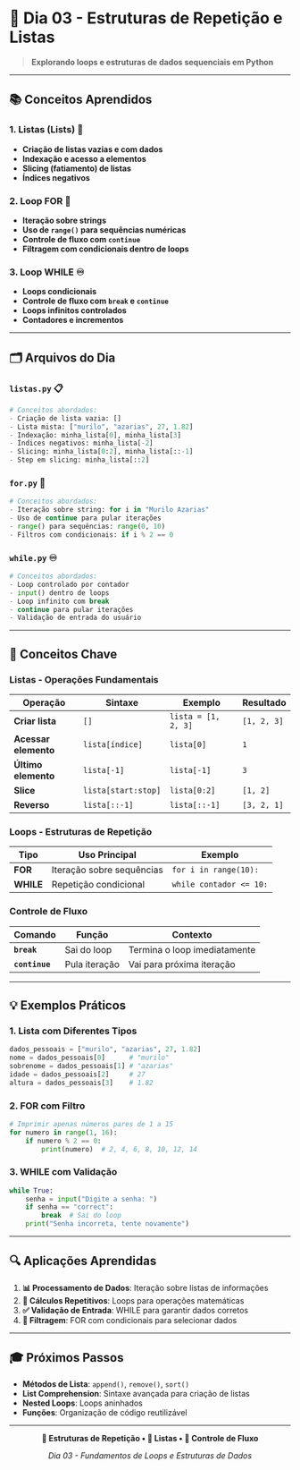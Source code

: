 # 🔄 Dia 03 - Estruturas de Repetição e Listas

> **Explorando loops e estruturas de dados sequenciais em Python**

---

## 📚 Conceitos Aprendidos

### **1. Listas (Lists)** 📝
- **Criação de listas vazias e com dados**
- **Indexação e acesso a elementos**
- **Slicing (fatiamento) de listas**
- **Índices negativos**

### **2. Loop FOR** 🔁
- **Iteração sobre strings**
- **Uso de `range()` para sequências numéricas**
- **Controle de fluxo com `continue`**
- **Filtragem com condicionais dentro de loops**

### **3. Loop WHILE** ♾️
- **Loops condicionais**
- **Controle de fluxo com `break` e `continue`**
- **Loops infinitos controlados**
- **Contadores e incrementos**

---

## 🗂️ Arquivos do Dia

### **`listas.py`** 📋
```python
# Conceitos abordados:
- Criação de lista vazia: []
- Lista mista: ["murilo", "azarias", 27, 1.82]
- Indexação: minha_lista[0], minha_lista[3]
- Índices negativos: minha_lista[-2]
- Slicing: minha_lista[0:2], minha_lista[::-1]
- Step em slicing: minha_lista[::2]
```

### **`for.py`** 🔁
```python
# Conceitos abordados:
- Iteração sobre string: for i in "Murilo Azarias"
- Uso de continue para pular iterações
- range() para sequências: range(0, 10)
- Filtros com condicionais: if i % 2 == 0
```

### **`while.py`** ♾️
```python
# Conceitos abordados:
- Loop controlado por contador
- input() dentro de loops
- Loop infinito com break
- continue para pular iterações
- Validação de entrada do usuário
```

---

## 🎯 Conceitos Chave

### **Listas - Operações Fundamentais**
| Operação | Sintaxe | Exemplo | Resultado |
|----------|---------|---------|-----------|
| **Criar lista** | `[]` | `lista = [1, 2, 3]` | `[1, 2, 3]` |
| **Acessar elemento** | `lista[índice]` | `lista[0]` | `1` |
| **Último elemento** | `lista[-1]` | `lista[-1]` | `3` |
| **Slice** | `lista[start:stop]` | `lista[0:2]` | `[1, 2]` |
| **Reverso** | `lista[::-1]` | `lista[::-1]` | `[3, 2, 1]` |

### **Loops - Estruturas de Repetição**
| Tipo | Uso Principal | Exemplo |
|------|---------------|---------|
| **FOR** | Iteração sobre sequências | `for i in range(10):` |
| **WHILE** | Repetição condicional | `while contador <= 10:` |

### **Controle de Fluxo**
| Comando | Função | Contexto |
|---------|---------|----------|
| **`break`** | Sai do loop | Termina o loop imediatamente |
| **`continue`** | Pula iteração | Vai para próxima iteração |

---

## 💡 Exemplos Práticos

### **1. Lista com Diferentes Tipos**
```python
dados_pessoais = ["murilo", "azarias", 27, 1.82]
nome = dados_pessoais[0]      # "murilo"
sobrenome = dados_pessoais[1] # "azarias"
idade = dados_pessoais[2]     # 27
altura = dados_pessoais[3]    # 1.82
```

### **2. FOR com Filtro**
```python
# Imprimir apenas números pares de 1 a 15
for numero in range(1, 16):
    if numero % 2 == 0:
        print(numero)  # 2, 4, 6, 8, 10, 12, 14
```

### **3. WHILE com Validação**
```python
while True:
    senha = input("Digite a senha: ")
    if senha == "correct":
        break  # Sai do loop
    print("Senha incorreta, tente novamente")
```

---

## 🔍 Aplicações Aprendidas

1. **📊 Processamento de Dados**: Iteração sobre listas de informações
2. **🔢 Cálculos Repetitivos**: Loops para operações matemáticas
3. **✅ Validação de Entrada**: WHILE para garantir dados corretos
4. **🎯 Filtragem**: FOR com condicionais para selecionar dados

---

## 🎓 Próximos Passos

- **Métodos de Lista**: `append()`, `remove()`, `sort()`
- **List Comprehension**: Sintaxe avançada para criação de listas
- **Nested Loops**: Loops aninhados
- **Funções**: Organização de código reutilizável

---

<div align="center">

**🔄 Estruturas de Repetição • 📝 Listas • 🎯 Controle de Fluxo**

*Dia 03 - Fundamentos de Loops e Estruturas de Dados*

</div>